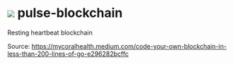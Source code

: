 # ![](https://i.imgur.com/guIzOid.png) pulse-blockchain
Resting heartbeat blockchain

Source: https://mycoralhealth.medium.com/code-your-own-blockchain-in-less-than-200-lines-of-go-e296282bcffc
